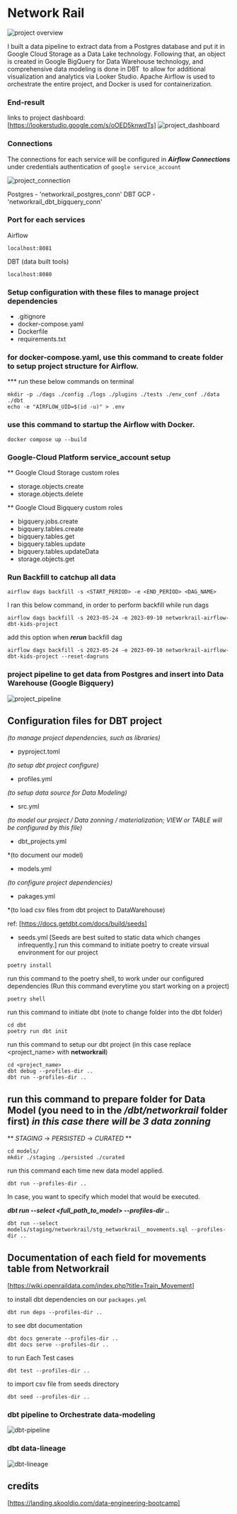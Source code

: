 # Network Rail 

![project overview](https://github.com/phakawatfong/networkrail-airflow-dbt/blob/main/pictures/Project_overview.png)

I built a data pipeline to extract data from a Postgres database and put it in Google Cloud Storage as a Data Lake technology. Following that, an object is created in Google BigQuery for Data Warehouse technology, and comprehensive data modeling is done in DBT  to allow for additional visualization and analytics via Looker Studio. Apache Airflow is used to orchestrate the entire project, and Docker is used for containerization. 

### End-result
links to project dashboard: [https://lookerstudio.google.com/s/oOED5knwdTs]
![project_dashboard](https://github.com/phakawatfong/networkrail-airflow-dbt/blob/main/pictures/project_dashboard.png)


### Connections

The connections for each service will be configured in ***Airflow Connections*** 
under credentials authentication of ```google service_account```

![project_connection](https://github.com/phakawatfong/networkrail-airflow-dbt/blob/main/pictures/projects_connection.png)

Postgres - 'networkrail_postgres_conn'
DBT GCP - 'networkrail_dbt_bigquery_conn'

### Port for each services

Airflow
```
localhost:8081
```

DBT (data built tools)
```
localhost:8080
```

### Setup configuration with these files to manage project dependencies
- .gitignore
- docker-compose.yaml
- Dockerfile
- requirements.txt

### for docker-compose.yaml, use this command to create folder to setup project structure for Airflow.

*** run these below commands on terminal

```
mkdir -p ./dags ./config ./logs ./plugins ./tests ./env_conf ./data ./dbt
echo -e "AIRFLOW_UID=$(id -u)" > .env
```

### use this command to startup the Airflow with Docker.

```
docker compose up --build
```

### Google-Cloud Platform service_account setup
** Google Cloud Storage
custom roles
-   storage.objects.create
-   storage.objects.delete

** Google Cloud Bigquery
custom roles
-   bigquery.jobs.create
-   bigquery.tables.create
-   bigquery.tables.get
-   bigquery.tables.update
-   bigquery.tables.updateData
-   storage.objects.get


### Run Backfill to catchup all data

```
airflow dags backfill -s <START_PERIOD> -e <END_PERIOD> <DAG_NAME>
```

I ran this below command, in order to perform backfill while run dags

```
airflow dags backfill -s 2023-05-24 -e 2023-09-10 networkrail-airflow-dbt-kids-project
```

add this option when ***rerun*** backfill dag

```
airflow dags backfill -s 2023-05-24 -e 2023-09-10 networkrail-airflow-dbt-kids-project --reset-dagruns
```

### project pipeline to get data from Postgres and insert into Data Warehouse (Google Bigquery)

![project_pipeline](https://github.com/phakawatfong/networkrail-airflow-dbt/blob/main/pictures/networkrail-airflow-dbt-DAG.png)

## Configuration files for DBT project
*(to manage project dependencies, such as libraries)*
- pyproject.toml

*(to setup dbt project configure)*
- profiles.yml 

*(to setup data source for Data Modeling)*
- src.yml 

*(to model our project / Data zonning / materialization; VIEW or TABLE will be configured by this file)*
- dbt_projects.yml 

*(to document our model)
- models.yml

*(to configure project dependencies)*
- pakages.yml

*(to load csv files from dbt project to DataWarehouse)

ref: [https://docs.getdbt.com/docs/build/seeds]
- seeds.yml [Seeds are best suited to static data which changes infrequently.]
run this command to initiate poetry to create virsual environment for our project

```
poetry install
```

run this command to the poetry shell, to work under our configured dependencies (Run this command everytime you start working on a project)

```
poetry shell
```

run this command to initiate dbt (note to change folder into the dbt folder)

```
cd dbt
poetry run dbt init 
```


run this command to setup our dbt project (in this case replace <project_name> with **networkrail**)

```
cd <project_name> 
dbt debug --profiles-dir ..
dbt run --profiles-dir ..
```


run this command to prepare folder for Data Model (you need to in the */dbt/networkrail* folder first)
***in this case there will be 3 data zonning***
---
** _STAGING_ -> _PERSISTED_ -> _CURATED_ **

```
cd models/
mkdir ./staging ./persisted ./curated
```

run this command each time new data model applied.

```
dbt run --profiles-dir ..
```

In case, you want to specify which model that would be executed.

***dbt run --select <full_path_to_model> --profiles-dir ..***
```
dbt run --select models/staging/networkrail/stg_networkrail__movements.sql --profiles-dir ..
```

## Documentation of each field for movements table from Networkrail

[https://wiki.openraildata.com/index.php?title=Train_Movement]


to install dbt dependencies on our `packages.yml`

```
dbt run deps --profiles-dir ..
```

to see dbt documentation

```
dbt docs generate --profiles-dir ..
dbt docs serve --profiles-dir ..
```

to run Each Test cases

```
dbt test --profiles-dir ..
```

to import csv file from seeds directory

```
dbt seed --profiles-dir ..
```

### dbt pipeline to Orchestrate data-modeling

![dbt-pipeline](https://github.com/phakawatfong/networkrail-airflow-dbt/blob/main/pictures/dbt-DAG.png)

### dbt data-lineage

![dbt-lineage](https://github.com/phakawatfong/networkrail-airflow-dbt/blob/main/pictures/dbt-lineage.png)
## credits
[https://landing.skooldio.com/data-engineering-bootcamp]
